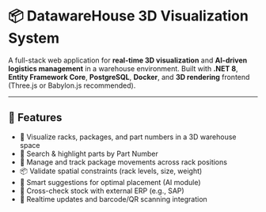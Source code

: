 # 📦 DatawareHouse 3D Visualization System

A full-stack web application for **real-time 3D visualization** and **AI-driven logistics management** in a warehouse environment. Built with **.NET 8**, **Entity Framework Core**, **PostgreSQL**, **Docker**, and **3D rendering** frontend (Three.js or Babylon.js recommended).

---

## 🧭 Features

- 📍 Visualize racks, packages, and part numbers in a 3D warehouse space
- 🔎 Search & highlight parts by Part Number
- 🚚 Manage and track package movements across rack positions
- 📦 Validate spatial constraints (rack levels, size, weight)
- 🤖 Smart suggestions for optimal placement (AI module)
- 🧠 Cross-check stock with external ERP (e.g., SAP)
- 🔄 Realtime updates and barcode/QR scanning integration